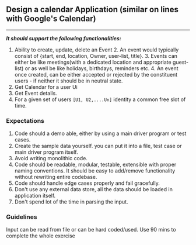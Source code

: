 ## Design a calendar Application (similar on lines with Google's Calendar)

----------------------------------------

**_It should support the following functionalities:_**

1. Ability to create, update, delete an Event 
   2. An event would typically consist of {start, end, location, Owner, user-list, title}. 
   3. Events can either be like meetings(with a dedicated location and appropriate guest-list) or as well be like holidays, birthdays, reminders etc. 
   4. An event once created, can be either accepted or rejected by the constituent users - if neither it should be in neutral state.
6. Get Calendar for a user Ui 
7. Get Event details. 
8. For a given set of users ```[U1, U2,....Un]``` identity a common free slot of time.

### Expectations

1. Code should a demo able, either by using a main driver program or test cases. 
2. Create the sample data yourself. you can put it into a file, test case or main driver program itself. 
3. Avoid writing monolithic code. 
4. Code should be readable, modular, testable, extensible with proper naming conventions. It should be easy to add/remove functionality without rewriting entire codebase. 
5. Code should handle edge cases properly and fail gracefully. 
6. Don't use any external data store, all the data should be loaded in application itself. 
7. Don't spend lot of the time in parsing the input.

### Guidelines
Input can be read from file or can be hard coded/used. 
Use 90 mins to complete the whole exercise